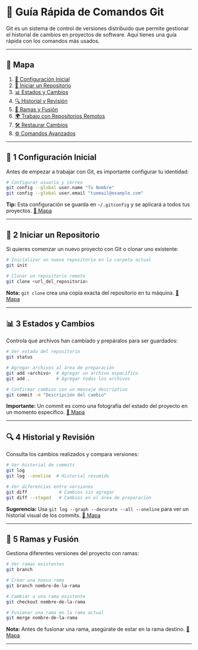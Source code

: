 # 🚀 Guía Rápida de Comandos Git

Git es un sistema de control de versiones distribuido que permite gestionar el historial de cambios en proyectos de software. Aquí tienes una guía rápida con los comandos más usados.

---

## 📍 Mapa
1. [📌 Configuración Inicial](#-1-configuración-inicial)
2. [📂 Iniciar un Repositorio](#-2-iniciar-un-repositorio)
3. [📊 Estados y Cambios](#-3-estados-y-cambios)
4. [🔍 Historial y Revisión](#-4-historial-y-revisión)
5. [🌿 Ramas y Fusión](#-5-ramas-y-fusión)
6. [🌍 Trabajo con Repositorios Remotos](#-6-trabajo-con-repositorios-remotos)
7. [🛠️ Restaurar Cambios](#-7-restaurar-cambios)
8. [⚙️ Comandos Avanzados](#-8-comandos-avanzados)

---

## 📌 1 Configuración Inicial
Antes de empezar a trabajar con Git, es importante configurar tu identidad:

```bash
# Configurar usuario y correo
git config --global user.name "Tu Nombre"
git config --global user.email "tuemail@example.com"
```
**Tip:** Esta configuración se guarda en `~/.gitconfig` y se aplicará a todos tus proyectos.
[📍 Mapa](#-mapa)

---

## 📂 2 Iniciar un Repositorio
Si quieres comenzar un nuevo proyecto con Git o clonar uno existente:

```bash
# Inicializar un nuevo repositorio en la carpeta actual
git init

# Clonar un repositorio remoto
git clone <url_del_repositorio>
```
**Nota:** `git clone` crea una copia exacta del repositorio en tu máquina.
[📍 Mapa](#-mapa)

---

## 📊 3 Estados y Cambios
Controla qué archivos han cambiado y prepáralos para ser guardados:

```bash
# Ver estado del repositorio
git status

# Agregar archivos al área de preparación
git add <archivo>  # Agregar un archivo específico
git add .          # Agregar todos los archivos

# Confirmar cambios con un mensaje descriptivo
git commit -m "Descripción del cambio"
```
**Importante:** Un commit es como una fotografía del estado del proyecto en un momento específico.
[📍 Mapa](#-mapa)

---

## 🔍 4 Historial y Revisión
Consulta los cambios realizados y compara versiones:

```bash
# Ver historial de commits
git log
git log --oneline  # Historial resumido

# Ver diferencias entre versiones
git diff            # Cambios sin agregar
git diff --staged   # Cambios en el área de preparación
```
**Sugerencia:** Usa `git log --graph --decorate --all --oneline` para ver un historial visual de los commits.
[📍 Mapa](#-mapa)

---

## 🌿 5 Ramas y Fusión
Gestiona diferentes versiones del proyecto con ramas:

```bash
# Ver ramas existentes
git branch

# Crear una nueva rama
git branch nombre-de-la-rama

# Cambiar a una rama existente
git checkout nombre-de-la-rama

# Fusionar una rama en la rama actual
git merge nombre-de-la-rama
```
**Nota:** Antes de fusionar una rama, asegúrate de estar en la rama destino.
[📍 Mapa](#-mapa)

---
